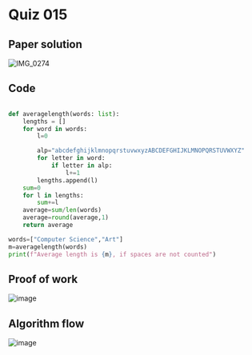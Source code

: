 # Quiz 015

## Paper solution
![IMG_0274](https://github.com/user-attachments/assets/06549f78-4014-48cb-9500-181dcf59660b)

## Code
```.py

def averagelength(words: list):
    lengths = []
    for word in words:
        l=0

        alp="abcdefghijklmnopqrstuvwxyzABCDEFGHIJKLMNOPQRSTUVWXYZ"
        for letter in word:
            if letter in alp:
                l+=1
        lengths.append(l)
    sum=0
    for l in lengths:
        sum+=l
    average=sum/len(words)
    average=round(average,1)
    return average

words=["Computer Science","Art"]
m=averagelength(words)
print(f"Average length is {m}, if spaces are not counted")

```

## Proof of work

![image](https://github.com/user-attachments/assets/e40554e1-3059-44a3-adc1-4cf0d0a960aa)

## Algorithm flow
![image](https://github.com/user-attachments/assets/3c2b09e6-480f-41fd-a620-810586e0b5a2)





